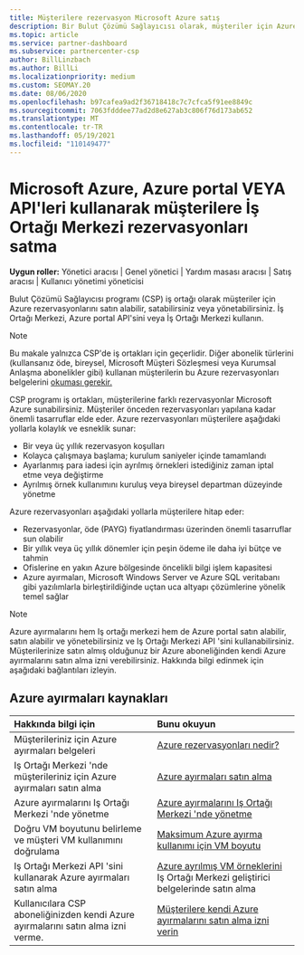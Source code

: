 ```yaml
---
title: Müşterilere rezervasyon Microsoft Azure satış
description: Bir Bulut Çözümü Sağlayıcısı olarak, müşteriler için Azure rezervasyonları satın alabilir, satabilirsiniz veya yönetabilirsiniz. İş Ortağı Merkezi, Azure portal API'sini veya İş Ortağı Merkezi kullanın.
ms.topic: article
ms.service: partner-dashboard
ms.subservice: partnercenter-csp
author: BillLinzbach
ms.author: BillLi
ms.localizationpriority: medium
ms.custom: SEOMAY.20
ms.date: 08/06/2020
ms.openlocfilehash: b97cafea9ad2f36718418c7c7cfca5f91ee8849c
ms.sourcegitcommit: 7063fdddee77ad2d8e627ab3c806f76d173ab652
ms.translationtype: MT
ms.contentlocale: tr-TR
ms.lasthandoff: 05/19/2021
ms.locfileid: "110149477"
---
```

# <a name="sell-microsoft-azure-reservations-to-customers-using-partner-center-the-azure-portal-or-apis"></a>Microsoft Azure, Azure portal VEYA API'leri kullanarak müşterilere İş Ortağı Merkezi rezervasyonları satma

**Uygun roller:** Yönetici aracısı | Genel yönetici | Yardım masası aracısı | Satış aracısı | Kullanıcı yönetimi yöneticisi

Bulut Çözümü Sağlayıcısı programı (CSP) iş ortağı olarak müşteriler için Azure rezervasyonlarını satın alabilir, satabilirsiniz veya yönetabilirsiniz. İş Ortağı Merkezi, Azure portal API'sini veya İş Ortağı Merkezi kullanın.

> [!NOTE]
> Bu makale yalnızca CSP'de iş ortakları için geçerlidir. Diğer abonelik türlerini (kullansanız öde, bireysel, Microsoft Müşteri Sözleşmesi veya Kurumsal Anlaşma abonelikler gibi) kullanan müşterilerin bu Azure rezervasyonları belgelerini [okuması gerekir.](/azure/cost-management-billing/reservations)

CSP programı iş ortakları, müşterilerine farklı rezervasyonlar Microsoft Azure sunabilirsiniz. Müşteriler önceden rezervasyonları yapılana kadar önemli tasarruflar elde eder. Azure rezervasyonları müşterilere aşağıdaki yollarla kolaylık ve esneklik sunar:

- Bir veya üç yıllık rezervasyon koşulları
- Kolayca çalışmaya başlama; kurulum saniyeler içinde tamamlandı
- Ayarlanmış para iadesi için ayrılmış örnekleri istediğiniz zaman iptal etme veya değiştirme
- Ayrılmış örnek kullanımını kuruluş veya bireysel departman düzeyinde yönetme

Azure rezervasyonları aşağıdaki yollarla müşterilere hitap eder:

- Rezervasyonlar, öde (PAYG) fiyatlandırması üzerinden önemli tasarruflar sun olabilir
- Bir yıllık veya üç yıllık dönemler için peşin ödeme ile daha iyi bütçe ve tahmin
- Ofislerine en yakın Azure bölgesinde öncelikli bilgi işlem kapasitesi
- Azure ayırmaları, Microsoft Windows Server ve Azure SQL veritabanı gibi yazılımlarla birleştirildiğinde uçtan uca altyapı çözümlerine yönelik temel sağlar

>[!NOTE]
> Azure ayırmalarını hem Iş ortağı merkezi hem de Azure portal satın alabilir, satın alabilir ve yönetebilirsiniz ve Iş Ortağı Merkezi API 'sini kullanabilirsiniz. Müşterilerinize satın almış olduğunuz bir Azure aboneliğinden kendi Azure ayırmalarını satın alma izni verebilirsiniz. Hakkında bilgi edinmek için aşağıdaki bağlantıları izleyin.

## <a name="azure-reservations-resources"></a>Azure ayırmaları kaynakları

|**Hakkında bilgi için**   |**Bunu okuyun**    |
|:-----------------------------|:-----------------|
| Müşterileriniz için Azure ayırmaları belgeleri | [Azure rezervasyonları nedir?](/azure/billing/billing-save-compute-costs-reservations)
|Iş Ortağı Merkezi 'nde müşterileriniz için Azure ayırmaları satın alma   |[Azure ayırmaları satın alma](azure-reservations-buying.md)
|Azure ayırmalarını Iş Ortağı Merkezi 'nde yönetme | [Azure ayırmalarını Iş Ortağı Merkezi 'nde yönetme](azure-reservations-manage.md)
|Doğru VM boyutunu belirleme ve müşteri VM kullanımını doğrulama   |[Maksimum Azure ayırma kullanımı için VM boyutu](azure-usage.md)   |
|Iş Ortağı Merkezi API 'sini kullanarak Azure ayırmaları satın alma | [Azure ayrılmış VM örneklerini](/partner-center/develop/purchase-azure-reservations) Iş Ortağı Merkezi geliştirici belgelerinde satın alma   |
|Kullanıcılara CSP aboneliğinizden kendi Azure ayırmalarını satın alma izni verme. | [Müşterilere kendi Azure ayırmalarını satın alma izni verin](give-customers-permission.md)   |